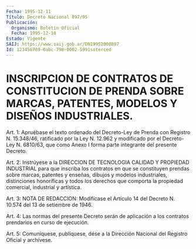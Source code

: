 ```yaml
---
Fecha: 1995-12-11
Título: Decreto Nacional 897/95
Publicación:
  Organismo: Boletín Oficial
  Fecha: 1995-12-18
Estado: Vigente
SAIJ: https://www.saij.gob.ar/DN19952000897
Id: 123456789-0abc-798-0002-5991soterced
---
```

# INSCRIPCION DE CONTRATOS DE CONSTITUCION DE PRENDA SOBRE MARCAS, PATENTES, MODELOS Y DISEÑOS INDUSTRIALES.

<a id="1"></a>
Art. 1:  Apruébase el texto ordenado  del  Decreto-Ley de Prenda con  Registro  N. 15.348/46,  ratificado  por  la Ley  N.  12.962  y modificado  por el Decreto-Ley N. 6810/63, que como  Anexo  I  forma parte integrante del presente Decreto.

<a id="2"></a>
Art. 2:  Instrúyese a la DIRECCION DE TECNOLOGIA CALIDAD Y PROPIEDAD INDUSTRIAL para  que  inscriba  los contratos en que se constituyen prendas  sobre  marcas,  patentes  y  enseñas,  dibujos  y  modelos industriales, distinciones honoríficas  y  todos  los  derechos que comporta  la  propiedad  comercial,  industrial    y  artística.

<a id="3"></a>
Art.  3:  NOTA DE REDACCION: Modifícase el Artículo 14 del Decreto N. 10.574 del  13  de  setiembre  de  1946.

<a id="4"></a>
Art. 4:  Las normas del presente  Decreto  serán de aplicación a los contratos prendarios en curso de ejecución.

<a id="5"></a>
Art. 5:  Comuníquese, publíquese, dése a la Dirección  Nacional  del Registro  Oficial  y archívese.